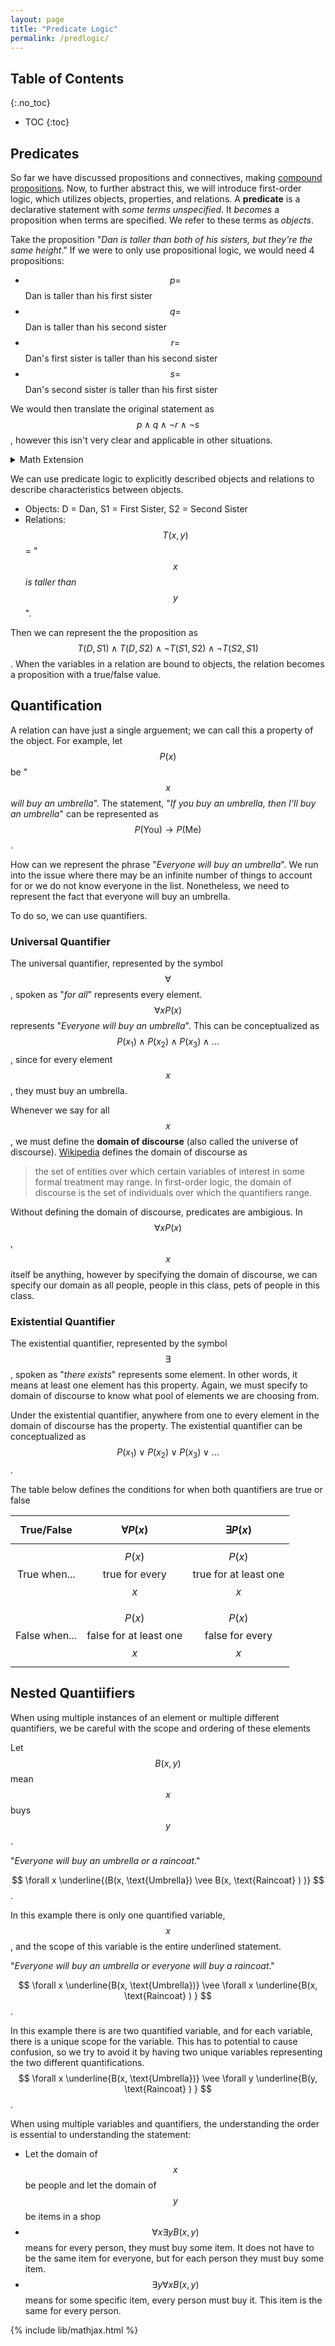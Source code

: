 ```yaml
---
layout: page
title: "Predicate Logic"
permalink: /predlogic/
---
```


## Table of Contents
{:.no_toc}

* TOC
{:toc}


## Predicates

So far we have discussed propositions and connectives, making [compound propositions](proplogic.md). Now, to further abstract this, we will introduce first-order logic, which utilizes objects, properties, and relations. A **predicate** is a declarative statement with *some terms unspecified*. It *becomes* a proposition when terms are specified. We refer to these terms as *objects*.

Take the proposition "*Dan is taller than both of his sisters, but they're the same height*." If we were to only use propositional logic, we would need 4 propositions:
* $$ p = $$ Dan is taller than his first sister
* $$ q = $$ Dan is taller than his second sister
* $$ r = $$ Dan's first sister is taller than his second sister
* $$ s = $$ Dan's second sister is taller than his first sister

We would then translate the original statement as $$ p \wedge q \wedge \neg r \wedge \neg s $$, however this isn't very clear and applicable in other situations.

<details><summary markdown='span'>Math Extension
</summary>

Why does $$ \neg r \wedge \neg s $$ mean that both sisters are the same height?

What does $$ \neg r $$ mean? Well if the original proposition means "*Dan's first sister is taller than his second sister*", then the negation of it is "*Dan's first sister is shorter than or the same height as his second sister*." We have to remember that the opposite of taller than isn't shorter than, but shorter than or equal to. Applying this negation to both propositions, we get $$ \neg r \wedge \neg s $$ meaning "*Dan's first sister's height is less than or the same as his second sister and Dan's second sister's height is less than or the same as his first sister*". The only possible option is that their heights are the same since both propositions must be true.

This is a neat trick we see a lot in mathematics in order to prove two things are equal. Sometimes, it is difficult to directly prove that two things are equal, however easy to prove that one thing is greater-than-or-equal-to another. If we perform this greater-than-or-equal-to proof two times, going in both directions ( $$ A \geq B $$ & $$ B \geq A $$ ), we can prove that $$ A = B $$. We will see this trick come in again later.
</details>

We can use predicate logic to explicitly described objects and relations to describe characteristics between objects.
* Objects: D = Dan, S1 = First Sister, S2 = Second Sister
* Relations: $$ T(x,y) $$ = " $$ x $$ *is taller than* $$ y $$ ".

Then we can represent the the proposition as $$ T(D,S1) \wedge T(D,S2) \wedge \neg T(S1, S2) \wedge \neg T(S2, S1) $$. When the variables in a relation are bound to objects, the relation becomes a proposition with a true/false value.

## Quantification

A relation can have just a single arguement; we can call this a property of the object. For example, let $$ P(x) $$ be "$$ x $$ *will buy an umbrella*". The statement, "*If you buy an umbrella, then I'll buy an umbrella*" can be represented as $$ P(\text{You}) \rightarrow P(\text{Me}) $$. 

How can we represent the phrase "*Everyone will buy an umbrella*". We run into the issue where there may be an infinite number of things to account for or we do not know everyone in the list. Nonetheless, we need to represent the fact that everyone will buy an umbrella. 

To do so, we can use quantifiers.

### Universal Quantifier

The universal quantifier, represented by the symbol $$ \forall $$, spoken as "*for all*" represents every element. $$ \forall x P(x) $$ represents "*Everyone will buy an umbrella*". This can be conceptualized as $$ P(x_1) \wedge P(x_2) \wedge P(x_3) \wedge ... $$ , since for every element $$ x $$, they must buy an umbrella. 

Whenever we say for all $$ x $$, we must define the **domain of discourse** (also called the universe of discourse). [Wikipedia](https://en.wikipedia.org/wiki/Domain_of_discourse) defines the domain of discourse as
> the set of entities over which certain variables of interest in some formal treatment may range. In first-order logic, the domain of discourse is the set of individuals over which the quantifiers range.

Without defining the domain of discourse, predicates are ambigious. In $$ \forall x P(x) $$, $$ x $$ itself be anything, however by specifying the domain of discourse, we can specify our domain as all people, people in this class, pets of people in this class. 

### Existential Quantifier

The existential quantifier, represented by the symbol $$ \exists $$, spoken as "*there exists*" represents some element. In other words, it means at least one element has this property. Again, we must specify to domain of discourse to know what pool of elements we are choosing from.

Under the existential quantifier, anywhere from one to every element in the domain of discourse has the property. The existential quantifier can be conceptualized as $$ P(x_1) \vee P(x_2) \vee P(x_3) \vee ... $$ .

The table below defines the conditions for when both quantifiers are true or false

 True/False | $$ \forall P(x) $$ | $$ \exists P(x) $$
 :---: | :---: | :---:
 True when... | $$ P(x) $$ true for every $$ x $$ | $$ P(x) $$ true for at least one $$ x $$
 False when... | $$ P(x) $$ false for at least one $$ x $$ | $$ P(x) $$ false for every $$ x $$

## Nested Quantiifiers

When using multiple instances of an element or multiple different quantifiers, we be careful with the scope and ordering of these elements

Let $$ B(x, y) $$ mean $$ x $$ buys $$ y $$.

"*Everyone will buy an umbrella or a raincoat*."

$$ \forall x \underline{(B(x, \text{Umbrella}) \vee B(x, \text{Raincoat} ) )} $$.

In this example there is only one quantified variable, $$ x $$, and the scope of this variable is the entire underlined statement. 



"*Everyone will buy an umbrella or everyone will buy a raincoat*."

$$ \forall x \underline{B(x, \text{Umbrella})} \vee \forall x \underline{B(x, \text{Raincoat} ) } $$.

In this example there is are two quantified variable, and for each variable, there is a unique scope for the variable. This has to potential to cause confusion, so we try to avoid it by having two unique variables representing the two different quantifications. $$ \forall x \underline{B(x, \text{Umbrella})} \vee \forall y \underline{B(y, \text{Raincoat} ) } $$.


When using multiple variables and quantifiers, the understanding the order is essential to understanding the statement:

* Let the domain of $$ x $$ be people and let the domain of $$ y $$ be items in a shop 
* $$ \forall x \exists y B(x,y) $$ means for every person, they must buy some item. It does not have to be the same item for everyone, but for each person they must buy some item.
* $$ \exists y \forall x B(x,y) $$ means for some specific item, every person must buy it. This item is the same for every person. 




{% include lib/mathjax.html %}